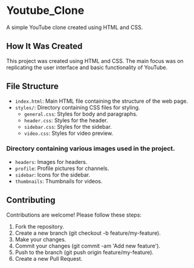 # Youtube_Clone
A simple YouTube clone created using HTML and CSS.

## How It Was Created
This project was created using HTML and CSS. The main focus was on replicating the user interface and basic functionality of YouTube.

## File Structure

- `index.html`: Main HTML file containing the structure of the web page.
- `styles/`: Directory containing CSS files for styling.
  - `general.css`: Styles for body and paragraphs.
  - `header.css`: Styles for the header.
  - `sidebar.css`: Styles for the sidebar.
  - `video.css`: Styles for video preview.
### Directory containing various images used in the project.
  - `headers`: Images for headers.
  - `profile`: Profile pictures for channels.
  - `sidebar`: Icons for the sidebar.
  - `thumbnails`: Thumbnails for videos.

## Contributing

Contributions are welcome! Please follow these steps:

1. Fork the repository.
2. Create a new branch (git checkout -b feature/my-feature).
3. Make your changes.
4. Commit your changes (git commit -am 'Add new feature').
5. Push to the branch (git push origin feature/my-feature).
6. Create a new Pull Request.
